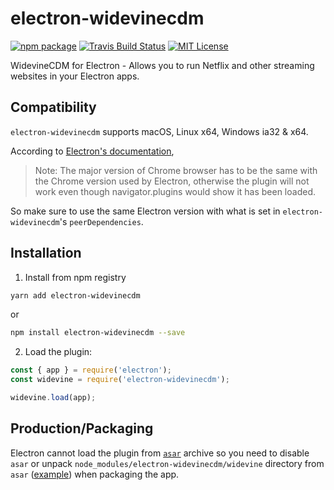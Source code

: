 # electron-widevinecdm

[![npm package](https://img.shields.io/npm/v/electron-widevinecdm.svg)](https://www.npmjs.org/package/electron-widevinecdm)
[![Travis Build Status](https://travis-ci.org/webcatalog/electron-widevinecdm.svg?branch=master)](https://travis-ci.org/webcatalog/electron-widevinecdm)
[![MIT License](http://img.shields.io/:license-mit-blue.svg)](https://github.com/webcatalog/electron-widevinecdm/blob/master/LICENSE)

WidevineCDM for Electron - Allows you to run Netflix and other streaming websites in your Electron apps.

## Compatibility
`electron-widevinecdm` supports macOS, Linux x64, Windows ia32 & x64.

According to [Electron's documentation](https://github.com/electron/electron/blob/master/docs/tutorial/using-widevine-cdm-plugin.md),
> Note: The major version of Chrome browser has to be the same with the Chrome version used by Electron, otherwise the plugin will not work even though navigator.plugins would show it has been loaded.

So make sure to use the same Electron version with what is set in `electron-widevinecdm`'s `peerDependencies`.

## Installation
1. Install from npm registry
  ```bash
  yarn add electron-widevinecdm
  ```
  or
  ```bash
  npm install electron-widevinecdm --save
  ```
2. Load the plugin:
  ```js
  const { app } = require('electron');
  const widevine = require('electron-widevinecdm');

  widevine.load(app);
  ```

## Production/Packaging
Electron cannot load the plugin from [`asar`](https://electron.atom.io/docs/tutorial/application-packaging/) archive so you need to disable `asar` or unpack `node_modules/electron-widevinecdm/widevine` directory from `asar` ([example](https://github.com/webcatalog/molecule/blob/master/src/index.js#L37)) when packaging the app.
